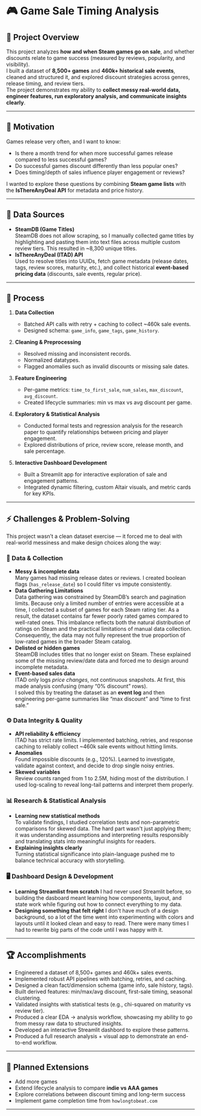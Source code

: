 # 🎮 Game Sale Timing Analysis

## 📌 Project Overview
This project analyzes **how and when Steam games go on sale**, and whether discounts relate to game success (measured by reviews, popularity, and visibility).  
I built a dataset of **8,500+ games** and **460k+ historical sale events**, cleaned and structured it, and explored discount strategies across genres, release timing, and review tiers.  
The project demonstrates my ability to **collect messy real-world data, engineer features, run exploratory analysis, and communicate insights clearly**.

---

## 🚀 Motivation
Games release very often, and I want to know:
- Is there a month trend for when more successful games release compared to less successful games?
- Do successful games discount differently than less popular ones?  
- Does timing/depth of sales influence player engagement or reviews?  

I wanted to explore these questions by combining **Steam game lists** with the **IsThereAnyDeal API** for metadata and price history.

---

## 📂 Data Sources
- **SteamDB (Game Titles)**  
  SteamDB does not allow scraping, so I manually collected game titles by highlighting and pasting them into text files across multiple custom review tiers. This resulted in ~8,300 unique titles.  
- **IsThereAnyDeal (ITAD) API**  
  Used to resolve titles into UUIDs, fetch game metadata (release dates, tags, review scores, maturity, etc.), and collect historical **event-based pricing data** (discounts, sale events, regular price).  

---

## 🔄 Process
1. **Data Collection**  
   - Batched API calls with retry + caching to collect ~460k sale events.  
   - Designed schema: `game_info`, `game_tags`, `game_history`.  

2. **Cleaning & Preprocessing**  
   - Resolved missing and inconsistent records.
   - Normalized datatypes.
   - Flagged anomalies such as invalid discounts or missing sale dates.

3. **Feature Engineering**  
   - Per-game metrics: `time_to_first_sale`, `num_sales`, `max_discount`, `avg_discount`.  
   - Created lifecycle summaries: min vs max vs avg discount per game.

4. **Exploratory & Statistical Analysis**
   - Conducted formal tests and regression analysis for the research paper to quantify relationships between pricing and player engagement.
   - Explored distributions of price, review score, release month, and sale percentage.

5. **Interactive Dashboard Development**
   - Built a Streamlit app for interactive exploration of sale and engagement patterns.
   - Integrated dynamic filtering, custom Altair visuals, and metric cards for key KPIs.
---

## ⚡ Challenges & Problem-Solving
This project wasn’t a clean dataset exercise — it forced me to deal with real-world messiness and make design choices along the way:

### 🧹 Data & Collection
- **Messy & incomplete data**  
  Many games had missing release dates or reviews. I created boolean flags (`has_release_date`) so I could filter vs impute consistently.  
- **Data Gathering Limitations**  
  Data gathering was constrained by SteamDB’s search and pagination limits. Because only a limited number of entries were accessible at a time, I collected a subset of games for each Steam rating tier. As a result, the dataset contains far fewer poorly rated games compared to well-rated ones. This imbalance reflects both the natural distribution of ratings on Steam and the practical limitations of manual data collection. Consequently, the data may not fully represent the true proportion of low-rated games in the broader Steam catalog. 
- **Delisted or hidden games**  
  SteamDB includes titles that no longer exist on Steam. These explained some of the missing review/date data and forced me to design around incomplete metadata.  
- **Event-based sales data**  
  ITAD only logs *price changes*, not continuous snapshots. At first, this made analysis confusing (many “0% discount” rows).  
  I solved this by treating the dataset as an **event log** and then engineering per-game summaries like “max discount” and “time to first sale.”  

### ⚙️ Data Integrity & Quality
- **API reliability & efficiency**  
  ITAD has strict rate limits. I implemented batching, retries, and response caching to reliably collect ~460k sale events without hitting limits.  
- **Anomalies**  
  Found impossible discounts (e.g., 120%). Learned to investigate, validate against context, and decide to drop single noisy entries.  
- **Skewed variables**  
  Review counts ranged from 1 to 2.5M, hiding most of the distribution. I used log-scaling to reveal long-tail patterns and interpret them properly.

### 📊 Research & Statistical Analysis
- **Learning new statistical methods**  
  To validate findings, I studied correlation tests and non-parametric comparisons for skewed data. The hard part wasn't just applying them; it was understanding assumptions and interpreting results responsibly and translating stats into meaningful insights for readers.
- **Explaining insights clearly**  
  Turning statistical significance into plain-language pushed me to balance technical accuracy with storytelling.

### 🖥️ Dashboard Design & Development
- **Learning Streamlist from scratch**
  I had never used Streamlit before, so building the dasboard meant learning how components, layout, and state work while figuring out how to connect everything to my data.
- **Designing something that felt right**
  I don't have much of a design background, so a lot of the time went into experimenting with colors and layouts until it looked clean and easy to read. There were many times I had to rewrite big parts of the code until I was happy with it.

---

## 🏆 Accomplishments
- Engineered a dataset of 8,500+ games and 460k+ sales events.  
- Implemented robust API pipelines with batching, retries, and caching.  
- Designed a clean fact/dimension schema (game info, sale history, tags).  
- Built derived features: min/max/avg discount, first-sale timing, seasonal clustering.  
- Validated insights with statistical tests (e.g., chi-squared on maturity vs review tier).  
- Produced a clear EDA → analysis workflow, showcasing my ability to go from messy raw data to structured insights.  
- Developed an interactive Streamlit dashbord to explore these patterns.
- Produced a full research analysis + visual app to demonstrate an end-to-end workflow.
---

## 🔮 Planned Extensions
- Add more games
- Extend lifecycle analysis to compare **indie vs AAA games**  
- Explore correlations between discount timing and long-term success  
- Implement game completion time from `howlongtobeat.com`
---